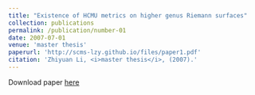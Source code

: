 ```yaml
---
title: "Existence of HCMU metrics on higher genus Riemann surfaces"
collection: publications
permalink: /publication/number-01
date: 2007-07-01
venue: 'master thesis'
paperurl: 'http://scms-lzy.github.io/files/paper1.pdf'
citation: 'Zhiyuan Li, <i>master thesis</i>, (2007).'
---
```


Download paper [here](http://academicpages.github.io/files/paper3.pdf)


